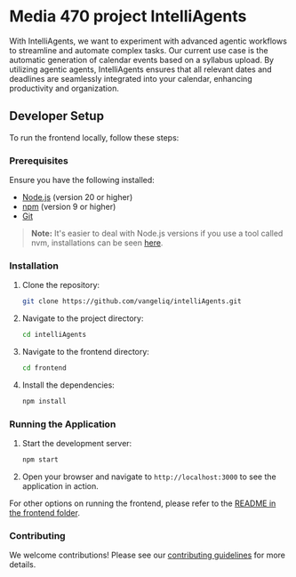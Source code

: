 
# Media 470 project IntelliAgents


With IntelliAgents, we want to experiment with advanced agentic workflows to streamline and automate complex tasks. Our current use case is the automatic generation of calendar events based on a syllabus upload. By utilizing agentic agents, IntelliAgents ensures that all relevant dates and deadlines are seamlessly integrated into your calendar, enhancing productivity and organization.


## Developer Setup

To run the frontend locally, follow these steps:

### Prerequisites

Ensure you have the following installed:
- [Node.js](https://nodejs.org/) (version 20 or higher)
- [npm](https://www.npmjs.com/) (version 9 or higher)
- [Git](https://git-scm.com/)

> **Note:** It's easier to deal with Node.js versions if you use a tool called nvm, installations can be seen [here](https://www.freecodecamp.org/news/node-version-manager-nvm-install-guide/).

### Installation

1. Clone the repository:
    ```sh
    git clone https://github.com/vangeliq/intelliAgents.git
    ```
2. Navigate to the project directory:
    ```sh
    cd intelliAgents
    ```
3. Navigate to the frontend directory:
    ```sh
    cd frontend
    ```

4. Install the dependencies:
    ```sh
    npm install
    ```

### Running the Application

1. Start the development server:
    ```sh
    npm start
    ```
2. Open your browser and navigate to `http://localhost:3000` to see the application in action.

For other options on running the frontend, please refer to the [README in the frontend folder](frontend/README.md).

### Contributing

We welcome contributions! Please see our [contributing guidelines](CONTRIBUTING.md) for more details.
